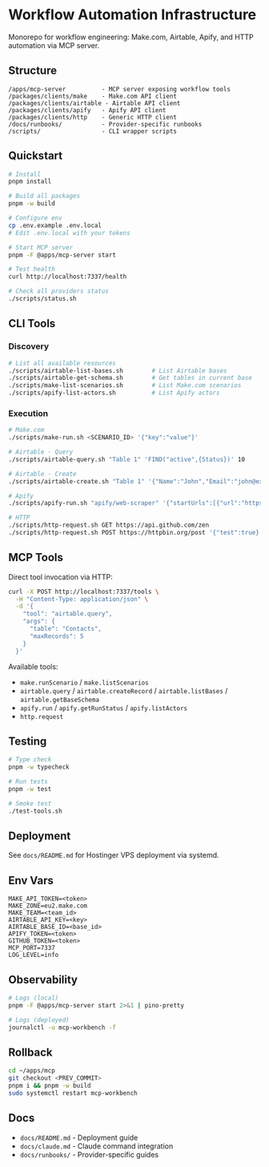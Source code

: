 # Workflow Automation Infrastructure

Monorepo for workflow engineering: Make.com, Airtable, Apify, and HTTP automation via MCP server.

## Structure

```
/apps/mcp-server          - MCP server exposing workflow tools
/packages/clients/make    - Make.com API client
/packages/clients/airtable - Airtable API client
/packages/clients/apify   - Apify API client
/packages/clients/http    - Generic HTTP client
/docs/runbooks/           - Provider-specific runbooks
/scripts/                 - CLI wrapper scripts
```

## Quickstart

```bash
# Install
pnpm install

# Build all packages
pnpm -w build

# Configure env
cp .env.example .env.local
# Edit .env.local with your tokens

# Start MCP server
pnpm -F @apps/mcp-server start

# Test health
curl http://localhost:7337/health

# Check all providers status
./scripts/status.sh
```

## CLI Tools

### Discovery
```bash
# List all available resources
./scripts/airtable-list-bases.sh        # List Airtable bases
./scripts/airtable-get-schema.sh        # Get tables in current base
./scripts/make-list-scenarios.sh        # List Make.com scenarios
./scripts/apify-list-actors.sh          # List Apify actors
```

### Execution
```bash
# Make.com
./scripts/make-run.sh <SCENARIO_ID> '{"key":"value"}'

# Airtable - Query
./scripts/airtable-query.sh "Table 1" 'FIND("active",{Status})' 10

# Airtable - Create
./scripts/airtable-create.sh "Table 1" '{"Name":"John","Email":"john@example.com"}'

# Apify
./scripts/apify-run.sh "apify/web-scraper" '{"startUrls":[{"url":"https://example.com"}]}'

# HTTP
./scripts/http-request.sh GET https://api.github.com/zen
./scripts/http-request.sh POST https://httpbin.org/post '{"test":true}'
```

## MCP Tools

Direct tool invocation via HTTP:

```bash
curl -X POST http://localhost:7337/tools \
  -H "Content-Type: application/json" \
  -d '{
    "tool": "airtable.query",
    "args": {
      "table": "Contacts",
      "maxRecords": 5
    }
  }'
```

Available tools:
- `make.runScenario` / `make.listScenarios`
- `airtable.query` / `airtable.createRecord` / `airtable.listBases` / `airtable.getBaseSchema`
- `apify.run` / `apify.getRunStatus` / `apify.listActors`
- `http.request`

## Testing

```bash
# Type check
pnpm -w typecheck

# Run tests
pnpm -w test

# Smoke test
./test-tools.sh
```

## Deployment

See `docs/README.md` for Hostinger VPS deployment via systemd.

## Env Vars

```
MAKE_API_TOKEN=<token>
MAKE_ZONE=eu2.make.com
MAKE_TEAM=<team_id>
AIRTABLE_API_KEY=<key>
AIRTABLE_BASE_ID=<base_id>
APIFY_TOKEN=<token>
GITHUB_TOKEN=<token>
MCP_PORT=7337
LOG_LEVEL=info
```

## Observability

```bash
# Logs (local)
pnpm -F @apps/mcp-server start 2>&1 | pino-pretty

# Logs (deployed)
journalctl -u mcp-workbench -f
```

## Rollback

```bash
cd ~/apps/mcp
git checkout <PREV_COMMIT>
pnpm i && pnpm -w build
sudo systemctl restart mcp-workbench
```

## Docs

- `docs/README.md` - Deployment guide
- `docs/claude.md` - Claude command integration
- `docs/runbooks/` - Provider-specific guides

